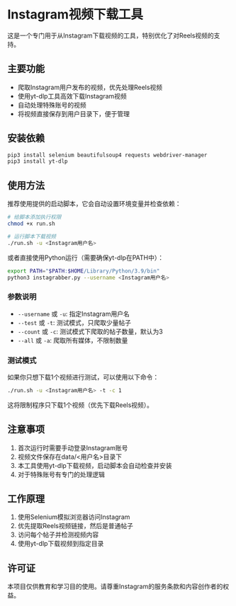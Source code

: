 # Instagram视频下载工具

这是一个专门用于从Instagram下载视频的工具，特别优化了对Reels视频的支持。

## 主要功能

- 爬取Instagram用户发布的视频，优先处理Reels视频
- 使用yt-dlp工具高效下载Instagram视频
- 自动处理特殊账号的视频
- 将视频直接保存到用户目录下，便于管理

## 安装依赖

```bash
pip3 install selenium beautifulsoup4 requests webdriver-manager
pip3 install yt-dlp
```

## 使用方法

推荐使用提供的启动脚本，它会自动设置环境变量并检查依赖：

```bash
# 给脚本添加执行权限
chmod +x run.sh

# 运行脚本下载视频
./run.sh -u <Instagram用户名>
```

或者直接使用Python运行（需要确保yt-dlp在PATH中）：

```bash
export PATH="$PATH:$HOME/Library/Python/3.9/bin"
python3 instagrabber.py --username <Instagram用户名>
```

### 参数说明

- `--username` 或 `-u`: 指定Instagram用户名
- `--test` 或 `-t`: 测试模式，只爬取少量帖子
- `--count` 或 `-c`: 测试模式下爬取的帖子数量，默认为3
- `--all` 或 `-a`: 爬取所有媒体，不限制数量

### 测试模式

如果你只想下载1个视频进行测试，可以使用以下命令：

```bash
./run.sh -u <Instagram用户名> -t -c 1
```

这将限制程序只下载1个视频（优先下载Reels视频）。

## 注意事项

1. 首次运行时需要手动登录Instagram账号
2. 视频文件保存在data/<用户名>目录下
3. 本工具使用yt-dlp下载视频，启动脚本会自动检查并安装
4. 对于特殊账号有专门的处理逻辑

## 工作原理

1. 使用Selenium模拟浏览器访问Instagram
2. 优先提取Reels视频链接，然后是普通帖子
3. 访问每个帖子并检测视频内容
4. 使用yt-dlp下载视频到指定目录

## 许可证

本项目仅供教育和学习目的使用。请尊重Instagram的服务条款和内容创作者的权益。



